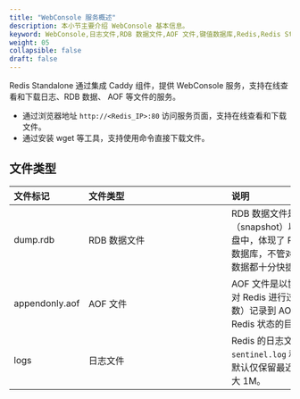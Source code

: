 ```yaml
---
title: "WebConsole 服务概述"
description: 本小节主要介绍 WebConsole 基本信息。 
keyword: WebConsole,日志文件,RDB 数据文件,AOF 文件,键值数据库,Redis,Redis Standalone,数据库
weight: 05
collapsible: false
draft: false
---
```



Redis Standalone 通过集成 Caddy 组件，提供 WebConsole 服务，支持在线查看和下载日志、RDB 数据、 AOF 等文件的服务。

- 通过浏览器地址 `http://<Redis_IP>:80` 访问服务页面，支持在线查看和下载文件。
- 通过安装 wget 等工具，支持使用命令直接下载文件。

## 文件类型

|<span style="display:inline-block;width:80px">文件标记</span> |<span style="display:inline-block;width:240px">文件类型</span>|<span style="display:inline-block;width:280px">说明</span> |
|:----|:----|:----|
|dump.rdb   |  RDB 数据文件 |RDB 数据文件是将 Redis 快照（snapshot）以二进制的方式保存到磁盘中，体现了 Redis 是基于内存的缓存数据库，不管对于存储到硬盘还是恢复数据都十分快捷。    |  
|appendonly.aof  | AOF 文件 |AOF 文件是以协议文本的方式，将所有对 Redis 进行过写入的命令（及其参数）记录到 AOF 文件，以此达到记录 Redis 状态的目的。   |  
|logs   |   日志文件  | Redis 的日志文件主要记录 `redis-sentinel.log` 和 `redis-server.log`。默认仅保留最近 20 条记录，且文件最大 1M。 |
